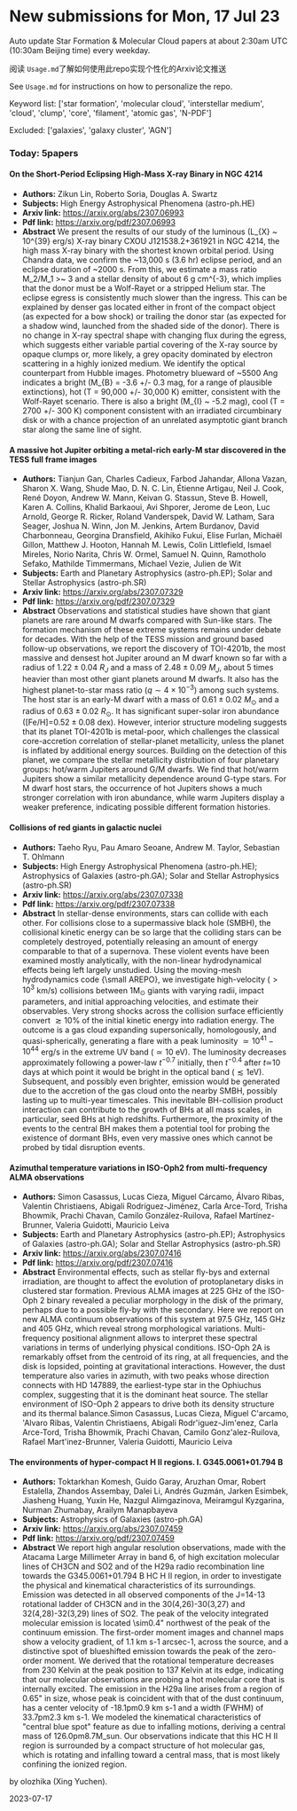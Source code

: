 # New submissions for Mon, 17 Jul 23
Auto update Star Formation & Molecular Cloud papers at about 2:30am UTC (10:30am Beijing time) every weekday.


阅读 `Usage.md`了解如何使用此repo实现个性化的Arxiv论文推送

See `Usage.md` for instructions on how to personalize the repo. 


Keyword list: ['star formation', 'molecular cloud', 'interstellar medium', 'cloud', 'clump', 'core', 'filament', 'atomic gas', 'N-PDF']


Excluded: ['galaxies', 'galaxy cluster', 'AGN']


### Today: 5papers 
#### On the Short-Period Eclipsing High-Mass X-ray Binary in NGC 4214
 - **Authors:** Zikun Lin, Roberto Soria, Douglas A. Swartz
 - **Subjects:** High Energy Astrophysical Phenomena (astro-ph.HE)
 - **Arxiv link:** https://arxiv.org/abs/2307.06993
 - **Pdf link:** https://arxiv.org/pdf/2307.06993
 - **Abstract**
 We present the results of our study of the luminous (L_{X} ~ 10^{39} erg/s) X-ray binary CXOU J121538.2+361921 in NGC 4214, the high mass X-ray binary with the shortest known orbital period. Using Chandra data, we confirm the ~13,000 s (3.6 hr) eclipse period, and an eclipse duration of ~2000 s. From this, we estimate a mass ratio M_2/M_1 >~ 3 and a stellar density of about 6 g cm^{-3}, which implies that the donor must be a Wolf-Rayet or a stripped Helium star. The eclipse egress is consistently much slower than the ingress. This can be explained by denser gas located either in front of the compact object (as expected for a bow shock) or trailing the donor star (as expected for a shadow wind, launched from the shaded side of the donor). There is no change in X-ray spectral shape with changing flux during the egress, which suggests either variable partial covering of the X-ray source by opaque clumps or, more likely, a grey opacity dominated by electron scattering in a highly ionized medium. We identify the optical counterpart from Hubble images. Photometry blueward of ~5500 Ang indicates a bright (M_{B} = -3.6 +/- 0.3 mag, for a range of plausible extinctions), hot (T = 90,000 +/- 30,000 K) emitter, consistent with the Wolf-Rayet scenario. There is also a bright (M_{I} ~ -5.2 mag), cool (T = 2700 +/- 300 K) component consistent with an irradiated circumbinary disk or with a chance projection of an unrelated asymptotic giant branch star along the same line of sight.
#### A massive hot Jupiter orbiting a metal-rich early-M star discovered in  the TESS full frame images
 - **Authors:** Tianjun Gan, Charles Cadieux, Farbod Jahandar, Allona Vazan, Sharon X. Wang, Shude Mao, D. N. C. Lin, Étienne Artigau, Neil J. Cook, René Doyon, Andrew W. Mann, Keivan G. Stassun, Steve B. Howell, Karen A. Collins, Khalid Barkaoui, Avi Shporer, Jerome de Leon, Luc Arnold, George R. Ricker, Roland Vanderspek, David W. Latham, Sara Seager, Joshua N. Winn, Jon M. Jenkins, Artem Burdanov, David Charbonneau, Georgina Dransfield, Akihiko Fukui, Elise Furlan, Michaël Gillon, Matthew J. Hooton, Hannah M. Lewis, Colin Littlefield, Ismael Mireles, Norio Narita, Chris W. Ormel, Samuel N. Quinn, Ramotholo Sefako, Mathilde Timmermans, Michael Vezie, Julien de Wit
 - **Subjects:** Earth and Planetary Astrophysics (astro-ph.EP); Solar and Stellar Astrophysics (astro-ph.SR)
 - **Arxiv link:** https://arxiv.org/abs/2307.07329
 - **Pdf link:** https://arxiv.org/pdf/2307.07329
 - **Abstract**
 Observations and statistical studies have shown that giant planets are rare around M dwarfs compared with Sun-like stars. The formation mechanism of these extreme systems remains under debate for decades. With the help of the TESS mission and ground based follow-up observations, we report the discovery of TOI-4201b, the most massive and densest hot Jupiter around an M dwarf known so far with a radius of $1.22\pm 0.04\ R_J$ and a mass of $2.48\pm0.09\ M_J$, about 5 times heavier than most other giant planets around M dwarfs. It also has the highest planet-to-star mass ratio ($q\sim 4\times 10^{-3}$) among such systems. The host star is an early-M dwarf with a mass of $0.61\pm0.02\ M_{\odot}$ and a radius of $0.63\pm0.02\ R_{\odot}$. It has significant super-solar iron abundance ([Fe/H]=$0.52\pm 0.08$ dex). However, interior structure modeling suggests that its planet TOI-4201b is metal-poor, which challenges the classical core-accretion correlation of stellar-planet metallicity, unless the planet is inflated by additional energy sources. Building on the detection of this planet, we compare the stellar metallicity distribution of four planetary groups: hot/warm Jupiters around G/M dwarfs. We find that hot/warm Jupiters show a similar metallicity dependence around G-type stars. For M dwarf host stars, the occurrence of hot Jupiters shows a much stronger correlation with iron abundance, while warm Jupiters display a weaker preference, indicating possible different formation histories.
#### Collisions of red giants in galactic nuclei
 - **Authors:** Taeho Ryu, Pau Amaro Seoane, Andrew M. Taylor, Sebastian T. Ohlmann
 - **Subjects:** High Energy Astrophysical Phenomena (astro-ph.HE); Astrophysics of Galaxies (astro-ph.GA); Solar and Stellar Astrophysics (astro-ph.SR)
 - **Arxiv link:** https://arxiv.org/abs/2307.07338
 - **Pdf link:** https://arxiv.org/pdf/2307.07338
 - **Abstract**
 In stellar-dense environments, stars can collide with each other. For collisions close to a supermassive black hole (SMBH), the collisional kinetic energy can be so large that the colliding stars can be completely destroyed, potentially releasing an amount of energy comparable to that of a supernova. These violent events have been examined mostly analytically, with the non-linear hydrodynamical effects being left largely unstudied. Using the moving-mesh hydrodynamics code {\small AREPO}, we investigate high-velocity ($>10^{3}$ km/s) collisions between 1M$_{\odot}$ giants with varying radii, impact parameters, and initial approaching velocities, and estimate their observables. Very strong shocks across the collision surface efficiently convert $\gtrsim10\%$ of the initial kinetic energy into radiation energy. The outcome is a gas cloud expanding supersonically, homologously, and quasi-spherically, generating a flare with a peak luminosity $\simeq 10^{41}-10^{44}$ erg/s in the extreme UV band ($\simeq 10$ eV). The luminosity decreases approximately following a power-law $t^{-0.7}$ initially, then $t^{-0.4}$ after $t\simeq$10 days at which point it would be bright in the optical band ($\lesssim 1$eV). Subsequent, and possibly even brighter, emission would be generated due to the accretion of the gas cloud onto the nearby SMBH, possibly lasting up to multi-year timescales. This inevitable BH-collision product interaction can contribute to the growth of BHs at all mass scales, in particular, seed BHs at high redshifts. Furthermore, the proximity of the events to the central BH makes them a potential tool for probing the existence of dormant BHs, even very massive ones which cannot be probed by tidal disruption events.
#### Azimuthal temperature variations in ISO-Oph2 from multi-frequency ALMA  observations
 - **Authors:** Simon Casassus, Lucas Cieza, Miguel Cárcamo, Álvaro Ribas, Valentin Christiaens, Abigali Rodríguez-Jiménez, Carla Arce-Tord, Trisha Bhowmik, Prachi Chavan, Camilo González-Ruilova, Rafael Martínez-Brunner, Valeria Guidotti, Mauricio Leiva
 - **Subjects:** Earth and Planetary Astrophysics (astro-ph.EP); Astrophysics of Galaxies (astro-ph.GA); Solar and Stellar Astrophysics (astro-ph.SR)
 - **Arxiv link:** https://arxiv.org/abs/2307.07416
 - **Pdf link:** https://arxiv.org/pdf/2307.07416
 - **Abstract**
 Environmental effects, such as stellar fly-bys and external irradiation, are thought to affect the evolution of protoplanetary disks in clustered star formation. Previous ALMA images at 225 GHz of the ISO-Oph 2 binary revealed a peculiar morphology in the disk of the primary, perhaps due to a possible fly-by with the secondary. Here we report on new ALMA continuum observations of this system at 97.5 GHz, 145 GHz and 405 GHz, which reveal strong morphological variations. Multi-frequency positional alignment allows to interpret these spectral variations in terms of underlying physical conditions. ISO-Oph 2A is remarkably offset from the centroid of its ring, at all frequencies, and the disk is lopsided, pointing at gravitational interactions. However, the dust temperature also varies in azimuth, with two peaks whose direction connects with HD 147889, the earliest-type star in the Ophiuchus complex, suggesting that it is the dominant heat source. The stellar environment of ISO-Oph 2 appears to drive both its density structure and its thermal balance.Simon Casassus, Lucas Cieza, Miguel C\'arcamo, \'Alvaro Ribas, Valentin Christiaens, Abigali Rodr\'iguez-Jim\'enez, Carla Arce-Tord, Trisha Bhowmik, Prachi Chavan, Camilo Gonz\'alez-Ruilova, Rafael Mart\'inez-Brunner, Valeria Guidotti, Mauricio Leiva
#### The environments of hyper-compact H II regions. I. G345.0061+01.794 B
 - **Authors:** Toktarkhan Komesh, Guido Garay, Aruzhan Omar, Robert Estalella, Zhandos Assembay, Dalei Li, Andrés Guzmán, Jarken Esimbek, Jiasheng Huang, Yuxin He, Nazgul Alimgazinova, Meiramgul Kyzgarina, Nurman Zhumabay, Arailym Manapbayeva
 - **Subjects:** Astrophysics of Galaxies (astro-ph.GA)
 - **Arxiv link:** https://arxiv.org/abs/2307.07459
 - **Pdf link:** https://arxiv.org/pdf/2307.07459
 - **Abstract**
 We report high angular resolution observations, made with the Atacama Large Millimeter Array in band 6, of high excitation molecular lines of CH3CN and SO2 and of the H29a radio recombination line towards the G345.0061+01.794 B HC H II region, in order to investigate the physical and kinematical characteristics of its surroundings. Emission was detected in all observed components of the J=14-13 rotational ladder of CH3CN and in the 30(4,26)-30(3,27) and 32(4,28)-32(3,29) lines of SO2. The peak of the velocity integrated molecular emission is located \sim0.4" northwest of the peak of the continuum emission. The first-order moment images and channel maps show a velocity gradient, of 1.1 km s-1 arcsec-1, across the source, and a distinctive spot of blueshifted emission towards the peak of the zero-order moment. We derived that the rotational temperature decreases from 230 Kelvin at the peak position to 137 Kelvin at its edge, indicating that our molecular observations are probing a hot molecular core that is internally excited. The emission in the H29a line arises from a region of 0.65" in size, whose peak is coincident with that of the dust continuum, has a center velocity of -18.1pm0.9 km s-1 and a width (FWHM) of 33.7pm2.3 km s-1. We modeled the kinematical characteristics of "central blue spot" feature as due to infalling motions, deriving a central mass of 126.0pm8.7M_sun. Our observations indicate that this HC H II region is surrounded by a compact structure of hot molecular gas, which is rotating and infalling toward a central mass, that is most likely confining the ionized region.


by olozhika (Xing Yuchen). 


2023-07-17
